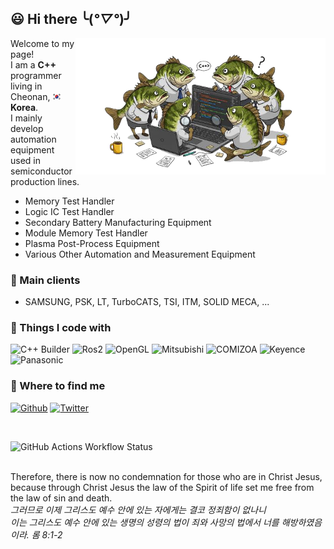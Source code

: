 ## :smiley: Hi there  ╰(*°▽°*)╯

<img align='right' src="images/image_fx_BassCode.png" width="400">

Welcome to my page!<br> 
I am a <b>C++</b> programmer living in Cheonan, <img src="images/south-korea.png" width="14"/><b>Korea</b>. <br>
I mainly develop automation equipment used in semiconductor production lines.<br>
- Memory Test Handler 
- Logic IC Test Handler
- Secondary Battery Manufacturing Equipment
- Module Memory Test Handler
- Plasma Post-Process Equipment
- Various Other Automation and Measurement Equipment


### :office: Main clients
- SAMSUNG, PSK, LT, TurboCATS, TSI, ITM, SOLID MECA, ...

### :hammer: Things I code with
<p>
  <img alt="C++ Builder" src="https://img.shields.io/badge/-C++ Builder-45b8d8?style=flat-square&logo=cplusplusbuilder&logoColor=white" />
  <img alt="Ros2" src="https://img.shields.io/badge/-ROS2-45b8d8?style=flat-square&logo=ros&logoColor=black" />
  <img alt="OpenGL" src="https://img.shields.io/badge/-OpenGL-45b8d8?style=flat-square&logo=opengl&logoColor=white" />
  <img alt="Mitsubishi" src="https://img.shields.io/badge/-Mitsubish-45b8d8?style=flat-square&logo=mitsubishi&logoColor=red" />
  <img alt="COMIZOA" src="https://img.shields.io/badge/-COMIZOA-45b8d8?style=flat-square&logo=COMIZOA&logoColor=red" />
  <img alt="Keyence" src="https://img.shields.io/badge/-Keyence-45b8d8?style=flat-square&logo=Keyence&logoColor=red" />
  <img alt="Panasonic" src="https://img.shields.io/badge/-Panasonic-45b8d8?style=flat-square&logo=panasonic&logoColor=red" />
 
</p>

### :email: Where to find me
<p>
  <a href="https://github.com/songshinyoung" target="_blank"><img alt="Github" src="https://img.shields.io/badge/GitHub-%2312100E.svg?&style=for-the-badge&logo=Github&logoColor=white" /></a>
  <a href="https://twitter.com/ShinyoungSong" target="_blank"><img alt="Twitter" src="https://img.shields.io/badge/Twitter-%231DA1F2.svg?&style=for-the-badge&logo=X&logoColor=white" /></a> 
</p>


<br>

![GitHub Actions Workflow Status](https://img.shields.io/github/actions/workflow/status/songshinyoung/songshinyoung/.github/workflows/blank.yml)

<br>
Therefore, there is now no condemnation for those who are in Christ Jesus,<br>
because through Christ Jesus the law of the Spirit of life set me free from the law of sin and death. <br>
<i>그러므로 이제 그리스도 예수 안에 있는 자에게는 결코 정죄함이 없나니 <br>
이는 그리스도 예수 안에 있는 생명의 성령의 법이 죄와 사망의 법에서 너를 해방하였음이라. 롬 8:1-2</i><br>
